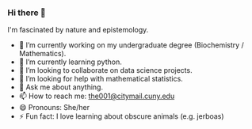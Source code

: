 ### Hi there 👋

I'm fascinated by nature and epistemology. 

- 🔭 I’m currently working on my undergraduate degree (Biochemistry / Mathematics).
- 🌱 I’m currently learning python.
- 👯 I’m looking to collaborate on data science projects. 
- 🤔 I’m looking for help with mathematical statistics. 
- 💬 Ask me about anything.
- 📫 How to reach me: the001@citymail.cuny.edu
- 😄 Pronouns: She/her
- ⚡ Fun fact: I love learning about obscure animals (e.g. jerboas) 

